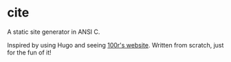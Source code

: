 # cite

A static site generator in ANSI C.

Inspired by using Hugo and seeing [100r's
website][100r]. Written from scratch, just
for the fun of it!

[100r]: https://github.com/hundredrabbits/100r.co 
